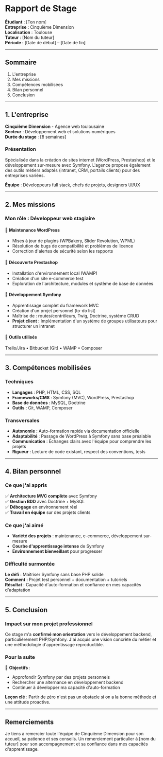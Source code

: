 # Rapport de Stage

**Étudiant** : [Ton nom]  
**Entreprise** : Cinquième Dimension  
**Localisation** : Toulouse  
**Tuteur** : [Nom du tuteur]  
**Période** : [Date de début] – [Date de fin]

---

## Sommaire

1. L'entreprise
2. Mes missions
3. Compétences mobilisées
4. Bilan personnel
5. Conclusion

---

## 1. L'entreprise

**Cinquième Dimension** - Agence web toulousaine  
**Secteur** : Développement web et solutions numériques  
**Durée du stage** : [8 semaines]

### Présentation
Spécialisée dans la création de sites internet (WordPress, Prestashop) et le développement sur-mesure avec Symfony. L'agence propose également des outils métiers adaptés (intranet, CRM, portails clients) pour des entreprises variées.

**Équipe** : Développeurs full stack, chefs de projets, designers UI/UX

---

## 2. Mes missions

### Mon rôle : Développeur web stagiaire

#### 🔧 **Maintenance WordPress**
- Mises à jour de plugins (WPBakery, Slider Revolution, WPML)
- Résolution de bugs de compatibilité et problèmes de licence
- Correction d'alertes de sécurité selon les rapports

#### 🛒 **Découverte Prestashop** 
- Installation d'environnement local (WAMP)
- Création d'un site e-commerce test
- Exploration de l'architecture, modules et système de base de données

#### 🧱 **Développement Symfony**
- Apprentissage complet du framework MVC
- Création d'un projet personnel (to-do list)
- Maîtrise de : routes/contrôleurs, Twig, Doctrine, système CRUD
- **Projet client** : Implémentation d'un système de groupes utilisateurs pour structurer un intranet

#### 🧰 **Outils utilisés**
Trello/Jira • Bitbucket (Git) • WAMP • Composer

---

## 3. Compétences mobilisées

### Techniques
- **Langages** : PHP, HTML, CSS, SQL
- **Frameworks/CMS** : Symfony (MVC), WordPress, Prestashop  
- **Base de données** : MySQL, Doctrine
- **Outils** : Git, WAMP, Composer

### Transversales
- **Autonomie** : Auto-formation rapide via documentation officielle
- **Adaptabilité** : Passage de WordPress à Symfony sans base préalable
- **Communication** : Échanges clairs avec l'équipe pour comprendre les projets
- **Rigueur** : Lecture de code existant, respect des conventions, tests

---

## 4. Bilan personnel

### Ce que j'ai appris
✅ **Architecture MVC complète** avec Symfony  
✅ **Gestion BDD** avec Doctrine + MySQL  
✅ **Débogage** en environnement réel  
✅ **Travail en équipe** sur des projets clients

### Ce que j'ai aimé
- **Variété des projets** : maintenance, e-commerce, développement sur-mesure
- **Courbe d'apprentissage intense** de Symfony
- **Environnement bienveillant** pour progresser

### Difficulté surmontée
**Le défi** : Maîtriser Symfony sans base PHP solide  
**Comment** : Projet test personnel + documentation + tutoriels  
**Résultat** : Capacité d'auto-formation et confiance en mes capacités d'adaptation

---

## 5. Conclusion

### Impact sur mon projet professionnel
Ce stage m'a **confirmé mon orientation** vers le développement backend, particulièrement PHP/Symfony. J'ai acquis une vision concrète du métier et une méthodologie d'apprentissage reproductible.

### Pour la suite
🎯 **Objectifs** :
- Approfondir Symfony par des projets personnels
- Rechercher une alternance en développement backend
- Continuer à développer ma capacité d'auto-formation

**Leçon clé** : Partir de zéro n'est pas un obstacle si on a la bonne méthode et une attitude proactive.

---

## Remerciements

Je tiens à remercier toute l'équipe de Cinquième Dimension pour son accueil, sa patience et ses conseils. Un remerciement particulier à [nom du tuteur] pour son accompagnement et sa confiance dans mes capacités d'apprentissage.